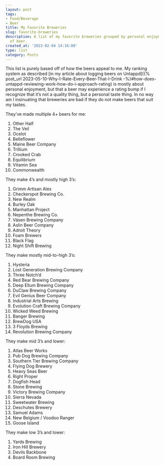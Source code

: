```yaml
---
layout: post
tags:
- Food/Beverage
- Beer
title: My Favorite Breweries
slug: favorite-breweries
description: A list of my favorite breweries grouped by personal enjoyment and quality
  of beer.
created_at: '2023-02-04 14:16:00'
type: list
category: Posts
---
```


This list is purely based off of how the beers appeal to me. My ranking system as described [in my article about logging beers on Untappd]({% post_url 2023-05-10-Why-I-Rate-Every-Beer-That-I-Drink -%}#how-does-untappd-reviewing-work-how-do-i-approach-rating) is mostly about personal enjoyment, but that a beer may experience a rating bump if I recognize that it’s not a quality thing, but a personal taste thing. In no way am I insinuating that breweries are bad if they do not make beers that suit my tastes. 

They’ve made multiple 4+ beers for me:
1. Other Half
2. The Veil
3. Ocelot
4. Belleflower
5. Maine Beer Company
6. Trillium
7. Crooked Crab
8. Equilibrium
9. Vitamin Sea
10. Commonwealth

They make 4’s and mostly high 3’s:
1. Grimm Artisan Ales
2. Checkerspot Brewing Co.
3. New Realm
4. Burley Oak
5. Manhattan Project
6. Nepenthe Brewing Co.
7. Väsen Brewing Company
8. Aslin Beer Company
9. Adroit Theory
10. Foam Brewers
11. Black Flag
12. Night Shift Brewing

They make mostly mid-to-high 3’s:
1. Hysteria
2. Lost Generation Brewing Company
3. Three Notch’d
4. Red Bear Brewing Company
6. Deep Ellum Brewing Company
7. DuClaw Brewing Company
8. Evil Genius Beer Company
9. Industrial Arts Brewing
10. Evolution Craft Brewing Company
11. Wicked Weed Brewing
12. Banger Brewing
13. BrewDog USA
14. 3 Floyds Brewing
15. Revolution Brewing Company

They make mid 3’s and lower:
1. Atlas Beer Works
2. Pub Dog Brewing Company
4. Southern Tier Brewing Company
5. Flying Dog Brewery
6. Heavy Seas Beer
7. Right Proper
8. Dogfish Head
9. Stone Brewing
10. Victory Brewing Company
11. Sierra Nevada
12. Sweetwater Brewing
13. Deschutes Brewery
14. Samuel Adams
15. New Belgium / Voodoo Ranger
16. Goose Island

They make low 3’s and lower:
1. Yards Brewing
2. Iron Hill Brewery
3. Devils Backbone
4. Board Room Brewing